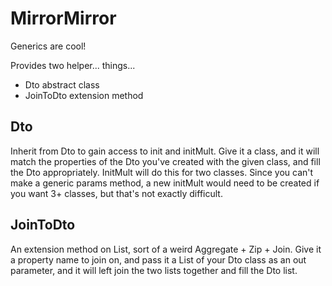 MirrorMirror
============

Generics are cool!

Provides two helper... things...

* Dto abstract class
* JoinToDto extension method

Dto
---

Inherit from Dto to gain access to init and initMult. Give it a class, and it will match the properties of the Dto you've created with the given class, and fill the Dto appropriately. InitMult will do this for two classes. Since you can't make a generic params method, a new initMult would need to be created if you want 3+ classes, but that's not exactly difficult.

JoinToDto
---------

An extension method on List<T>, sort of a weird Aggregate + Zip + Join. Give it a property name to join on, and pass it a List of your Dto class as an out parameter, and it will left join the two lists together and fill the Dto list.
